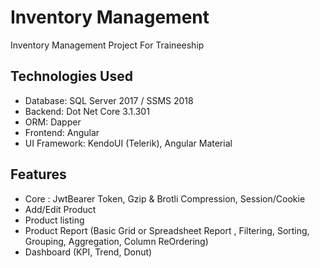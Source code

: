 # Inventory Management
Inventory Management Project For Traineeship

## Technologies Used
  - Database: SQL Server 2017 / SSMS 2018
  - Backend: Dot Net Core 3.1.301
  - ORM: Dapper
  - Frontend: Angular
  - UI Framework: KendoUI (Telerik), Angular Material
  
  ## Features
  - Core : JwtBearer Token, Gzip & Brotli Compression, Session/Cookie
  - Add/Edit Product
  - Product listing
  - Product Report (Basic Grid or Spreadsheet Report , Filtering, Sorting, Grouping, Aggregation, Column ReOrdering)
  - Dashboard (KPI, Trend, Donut)
  
